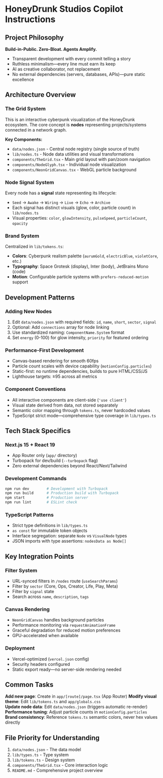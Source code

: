 # HoneyDrunk Studios Copilot Instructions

## Project Philosophy
**Build-in-Public. Zero-Bloat. Agents Amplify.**
- Transparent development with every commit telling a story
- Ruthless minimalism—every line must earn its keep  
- AI as creative collaborator, not replacement
- No external dependencies (servers, databases, APIs)—pure static excellence

## Architecture Overview

### The Grid System
This is an interactive cyberpunk visualization of the HoneyDrunk ecosystem. The core concept is **nodes** representing projects/systems connected in a network graph.

**Key Components:**
- `data/nodes.json` - Central node registry (single source of truth)
- `lib/nodes.ts` - Node data utilities and visual transformations
- `components/TheGrid.tsx` - Main grid layout with pan/zoom navigation
- `components/NodeGlyph.tsx` - Individual node visualization
- `components/NeonGridCanvas.tsx` - WebGL particle background

### Node Signal System
Every node has a **signal** state representing its lifecycle:
- `Seed` → `Awake` → `Wiring` → `Live` → `Echo` → `Archive`
- Each signal has distinct visuals (glow, color, particle count) in `lib/nodes.ts`
- Visual properties: `color`, `glowIntensity`, `pulseSpeed`, `particleCount`, `opacity`

### Brand System
Centralized in `lib/tokens.ts`:
- **Colors**: Cyberpunk realism palette (`aurumGold`, `electricBlue`, `violetCore`, etc.)
- **Typography**: Space Grotesk (display), Inter (body), JetBrains Mono (code)
- **Motion**: Configurable particle systems with `prefers-reduced-motion` support

## Development Patterns

### Adding New Nodes
1. Edit `data/nodes.json` with required fields: `id`, `name`, `short`, `sector`, `signal`
2. Optional: Add `connections` array for node linking
3. Use standardized naming: `ComponentName.System` format
4. Set `energy` (0-100) for glow intensity, `priority` for featured ordering

### Performance-First Development
- Canvas-based rendering for smooth 60fps
- Particle count scales with device capability (`motionConfig.particles`)
- Static-first: no runtime dependencies, builds to pure HTML/CSS/JS
- Lighthouse targets: ≥95 across all metrics

### Component Conventions
- All interactive components are client-side (`'use client'`)
- Visual state derived from data, not stored separately
- Semantic color mapping through `tokens.ts`, never hardcoded values
- TypeScript strict mode—comprehensive type coverage in `lib/types.ts`

## Tech Stack Specifics

### Next.js 15 + React 19
- App Router only (`app/` directory)
- Turbopack for dev/build (`--turbopack` flag)
- Zero external dependencies beyond React/Next/Tailwind

### Development Commands
```bash
npm run dev        # Development with Turbopack
npm run build      # Production build with Turbopack  
npm start          # Production server
npm run lint       # ESLint check
```

### TypeScript Patterns
- Strict type definitions in `lib/types.ts`
- `as const` for immutable token objects
- Interface segregation: separate `Node` vs `VisualNode` types
- JSON imports with type assertions: `nodesData as Node[]`

## Key Integration Points

### Filter System
- URL-synced filters in `/nodes` route (`useSearchParams`)
- Filter by `sector` (Core, Ops, Creator, Life, Play, Meta)
- Filter by `signal` state
- Search across `name`, `description`, `tags`

### Canvas Rendering
- `NeonGridCanvas` handles background particles
- Performance monitoring via `requestAnimationFrame`
- Graceful degradation for reduced motion preferences
- GPU-accelerated when available

### Deployment
- Vercel-optimized (`vercel.json` config)
- Security headers configured
- Static export ready—no server-side rendering needed

## Common Tasks

**Add new page**: Create in `app/[route]/page.tsx` (App Router)
**Modify visual theme**: Edit `lib/tokens.ts` and `app/globals.css`  
**Update node data**: Edit `data/nodes.json` (triggers automatic re-render)
**Performance tuning**: Adjust particle counts in `motionConfig.particles`
**Brand consistency**: Reference `tokens.ts` semantic colors, never hex values directly

## File Priority for Understanding
1. `data/nodes.json` - The data model
2. `lib/types.ts` - Type system
3. `lib/tokens.ts` - Design system
4. `components/TheGrid.tsx` - Core interaction logic
5. `README.md` - Comprehensive project overview